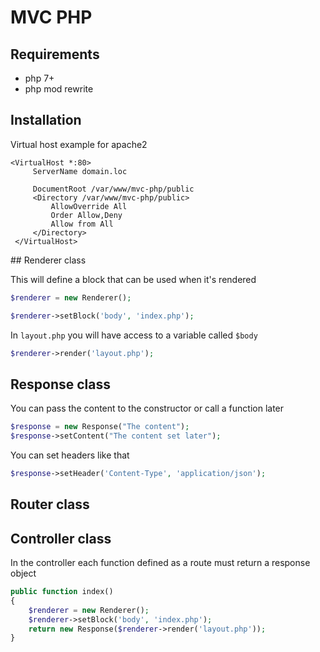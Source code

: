 # MVC PHP
## Requirements
- php 7+
- php mod rewrite
## Installation

Virtual host example for apache2
```
<VirtualHost *:80>
     ServerName domain.loc
 
     DocumentRoot /var/www/mvc-php/public
     <Directory /var/www/mvc-php/public>
         AllowOverride All
         Order Allow,Deny
         Allow from All
     </Directory>
 </VirtualHost> 
```

## Renderer class

This will define a block that can be used when it's rendered
```php
$renderer = new Renderer();

$renderer->setBlock('body', 'index.php');
```

In `layout.php` you will have access to a variable called `$body` 
```php
$renderer->render('layout.php');
```

## Response class
You can pass the content to the constructor or call a function later
```php
$response = new Response("The content");
$response->setContent("The content set later");
```

You can set headers like that
```php
$response->setHeader('Content-Type', 'application/json');
```
## Router class



## Controller class
In the controller each function defined as a route must return a response object
```php
public function index()
{
    $renderer = new Renderer();
    $renderer->setBlock('body', 'index.php');
    return new Response($renderer->render('layout.php'));
}
```